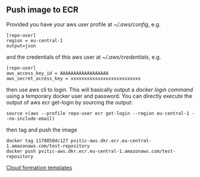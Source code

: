 ## Push image to ECR

Provided you have your aws user profile at *~/.aws/config*, e.g.

```
[repo-user]
region = eu-central-1
output=json
```
and the credentials of this aws user at *~/.aws/credentials*, e.g.

```
[repo-user]
aws_access_key_id = AAAAAAAAAAAAAAAAAA
aws_secret_access_key = xxxxxxxxxxxxxxxxxxxxxxxxxx
```

then use aws cli to login. This will basically output a *docker login command*
using a temporary docker user and password. You can directly execute the output of
aws ecr get-login by sourcing the output:
 
```
source <(aws --profile repo-user ecr get-login --region eu-central-1 --no-include-email)
```

then tag and push the image
```
docker tag 1178850dc127 pvitic-aws.dkr.ecr.eu-central-1.amazonaws.com/test-repository
docker push pvitic-aws.dkr.ecr.eu-central-1.amazonaws.com/test-repository
```


[Cloud formation templates](https://s3.amazonaws.com/cloudformation-templates-us-east-1)